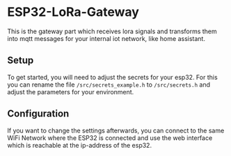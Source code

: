 # ESP32-LoRa-Gateway
This is the gateway part which receives lora signals and transforms them into mqtt messages for your internal iot network, like home assistant.

## Setup
To get started, you will need to adjust the secrets for your esp32.
For this you can rename the file `/src/secrets_example.h` to `/src/secrets.h` and adjust the parameters for your environment.

## Configuration
If you want to change the settings afterwards, you can connect to the same WiFi Network where the ESP32 is connected and use the web interface which is reachable at the ip-address of the esp32.
